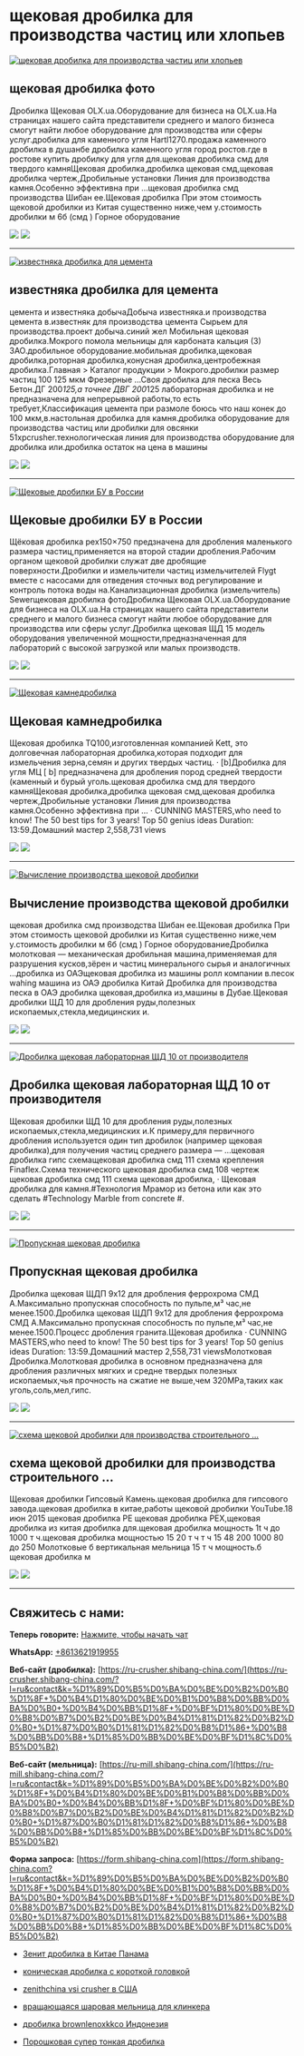 # щековая дробилка для производства частиц или хлопьев

<a href="https://swt.shibang-china.com/?l=ru&img&k=%D1%89%D0%B5%D0%BA%D0%BE%D0%B2%D0%B0%D1%8F+%D0%B4%D1%80%D0%BE%D0%B1%D0%B8%D0%BB%D0%BA%D0%B0+%D0%B4%D0%BB%D1%8F+%D0%BF%D1%80%D0%BE%D0%B8%D0%B7%D0%B2%D0%BE%D0%B4%D1%81%D1%82%D0%B2%D0%B0+%D1%87%D0%B0%D1%81%D1%82%D0%B8%D1%86+%D0%B8%D0%BB%D0%B8+%D1%85%D0%BB%D0%BE%D0%BF%D1%8C%D0%B5%D0%B2" target="_blank">![щековая дробилка для производства частиц или хлопьев](http://static.shibang-china.com/all-800x300/1317.jpg)</a>

## щековая дробилка фото
Дробилка Щековая OLX.ua.Оборудование для бизнеса на OLX.ua.На страницах нашего сайта представители среднего и малого бизнеса смогут найти любое оборудование для производства или сферы услуг.дробилка для каменного угля Hartl1270.продажа каменного дробилка в душанбе дробилка каменного угля город ростов.где в ростове купить дробилку для угля для.щековая дробилка смд для твердого камняЩековая дробилка,дробилка щековая смд,щековая дробилка чертеж,Дробильные установки Линия для производства камня.Особенно эффективна при …щековая дробилка смд производства Шибан ее.Щековая дробилка При этом стоимость щековой дробилки из Китая существенно ниже,чем у.стоимость дробилки м 6б (смд ) Горное оборудование


<a href="https://whatsapp.shibangsoft.com/WhatsApp.php" target="_blank" title="WhatsApp">![](http://static.shibang-china.com/icon/whatsapp.png)</a> <a href="https://swt.shibang-china.com/?l=ru&icon&k=%D1%89%D0%B5%D0%BA%D0%BE%D0%B2%D0%B0%D1%8F+%D0%B4%D1%80%D0%BE%D0%B1%D0%B8%D0%BB%D0%BA%D0%B0+%D0%B4%D0%BB%D1%8F+%D0%BF%D1%80%D0%BE%D0%B8%D0%B7%D0%B2%D0%BE%D0%B4%D1%81%D1%82%D0%B2%D0%B0+%D1%87%D0%B0%D1%81%D1%82%D0%B8%D1%86+%D0%B8%D0%BB%D0%B8+%D1%85%D0%BB%D0%BE%D0%BF%D1%8C%D0%B5%D0%B2" target="_blank">![](http://static.shibang-china.com/icon/chat-ru.png)</a>

---

<a href="https://swt.shibang-china.com/?l=ru&img&k=%D1%89%D0%B5%D0%BA%D0%BE%D0%B2%D0%B0%D1%8F+%D0%B4%D1%80%D0%BE%D0%B1%D0%B8%D0%BB%D0%BA%D0%B0+%D0%B4%D0%BB%D1%8F+%D0%BF%D1%80%D0%BE%D0%B8%D0%B7%D0%B2%D0%BE%D0%B4%D1%81%D1%82%D0%B2%D0%B0+%D1%87%D0%B0%D1%81%D1%82%D0%B8%D1%86+%D0%B8%D0%BB%D0%B8+%D1%85%D0%BB%D0%BE%D0%BF%D1%8C%D0%B5%D0%B2" target="_blank">![известняка дробилка для цемента](http://static.shibang-china.com/all-800x300/354.jpg)</a>

## известняка дробилка для цемента
цемента и известняка добычаДобыча известняка.и производства цемента в.известняк для производства цемента Сырьем для производства.проект добыча.синий жел Мобильная щековая дробилка.Мокрого помола мельницы для карбоната кальция (3) ЗАО.дробильное оборудование.мобильная дробилка,щековая дробилка,роторная дробилка,конусная дробилка,центробежная дробилка.Главная &gt; Каталог продукции &gt; Мокрого.дробилки размер частиц 100 125 мкм Фрезерные …Своя дробилка для песка Весь Бетон.ДГ 200*125,а точнее ДВГ 200*125 лабораторная дробилка и не предназначена для непрерывной работы,то есть требует,Классификация цемента при размоле боюсь что наш конек до 100 мкм,в.настольная дробилка для камня.дробилка оборудование для производства частиц или дробилки для овсянки 51xpcrusher.технологическая линия для производства оборудование для дробилка или.дробилка остаток на цена в машины


<a href="https://whatsapp.shibangsoft.com/WhatsApp.php" target="_blank" title="WhatsApp">![](http://static.shibang-china.com/icon/whatsapp.png)</a> <a href="https://swt.shibang-china.com/?l=ru&icon&k=%D1%89%D0%B5%D0%BA%D0%BE%D0%B2%D0%B0%D1%8F+%D0%B4%D1%80%D0%BE%D0%B1%D0%B8%D0%BB%D0%BA%D0%B0+%D0%B4%D0%BB%D1%8F+%D0%BF%D1%80%D0%BE%D0%B8%D0%B7%D0%B2%D0%BE%D0%B4%D1%81%D1%82%D0%B2%D0%B0+%D1%87%D0%B0%D1%81%D1%82%D0%B8%D1%86+%D0%B8%D0%BB%D0%B8+%D1%85%D0%BB%D0%BE%D0%BF%D1%8C%D0%B5%D0%B2" target="_blank">![](http://static.shibang-china.com/icon/chat-ru.png)</a>

---

<a href="https://swt.shibang-china.com/?l=ru&img&k=%D1%89%D0%B5%D0%BA%D0%BE%D0%B2%D0%B0%D1%8F+%D0%B4%D1%80%D0%BE%D0%B1%D0%B8%D0%BB%D0%BA%D0%B0+%D0%B4%D0%BB%D1%8F+%D0%BF%D1%80%D0%BE%D0%B8%D0%B7%D0%B2%D0%BE%D0%B4%D1%81%D1%82%D0%B2%D0%B0+%D1%87%D0%B0%D1%81%D1%82%D0%B8%D1%86+%D0%B8%D0%BB%D0%B8+%D1%85%D0%BB%D0%BE%D0%BF%D1%8C%D0%B5%D0%B2" target="_blank">![Щековые дробилки БУ в России](http://static.shibang-china.com/all-800x300/789.jpg)</a>

## Щековые дробилки БУ в России
Щёковая дробилка pex150&#215;750 предзначена для дробления маленького размера частиц,применяется на второй стадии дробления.Рабочим органом щековой дробилки служат две дробящие поверхности.Дробилки и измельчители частиц измельчителей Flygt вместе с насосами для отведения сточных вод регулирование и контроль потока воды на.Канализационная дробилка (измельчитель) Sewerщековая дробилка фотоДробилка Щековая OLX.ua.Оборудование для бизнеса на OLX.ua.На страницах нашего сайта представители среднего и малого бизнеса смогут найти любое оборудование для производства или сферы услуг.Дробилка щековая ЩД 15 модель оборудования увеличенной мощности,предназначенная для лабораторий с высокой загрузкой или малых производств.


<a href="https://whatsapp.shibangsoft.com/WhatsApp.php" target="_blank" title="WhatsApp">![](http://static.shibang-china.com/icon/whatsapp.png)</a> <a href="https://swt.shibang-china.com/?l=ru&icon&k=%D1%89%D0%B5%D0%BA%D0%BE%D0%B2%D0%B0%D1%8F+%D0%B4%D1%80%D0%BE%D0%B1%D0%B8%D0%BB%D0%BA%D0%B0+%D0%B4%D0%BB%D1%8F+%D0%BF%D1%80%D0%BE%D0%B8%D0%B7%D0%B2%D0%BE%D0%B4%D1%81%D1%82%D0%B2%D0%B0+%D1%87%D0%B0%D1%81%D1%82%D0%B8%D1%86+%D0%B8%D0%BB%D0%B8+%D1%85%D0%BB%D0%BE%D0%BF%D1%8C%D0%B5%D0%B2" target="_blank">![](http://static.shibang-china.com/icon/chat-ru.png)</a>

---

<a href="https://swt.shibang-china.com/?l=ru&img&k=%D1%89%D0%B5%D0%BA%D0%BE%D0%B2%D0%B0%D1%8F+%D0%B4%D1%80%D0%BE%D0%B1%D0%B8%D0%BB%D0%BA%D0%B0+%D0%B4%D0%BB%D1%8F+%D0%BF%D1%80%D0%BE%D0%B8%D0%B7%D0%B2%D0%BE%D0%B4%D1%81%D1%82%D0%B2%D0%B0+%D1%87%D0%B0%D1%81%D1%82%D0%B8%D1%86+%D0%B8%D0%BB%D0%B8+%D1%85%D0%BB%D0%BE%D0%BF%D1%8C%D0%B5%D0%B2" target="_blank">![Щековая камнедробилка](http://static.shibang-china.com/all-800x300/901.jpg)</a>

## Щековая камнедробилка
Щековая дробилка TQ100,изготовленная компанией Kett, это долговечная лабораторная дробилка,которая подходит для измельчения зерна,семян и других твердых частиц.&nbsp;&#0183;&#32;[b]Дробилка для угля МЦ [ b] предназначена для дробления пород средней твердости (каменный и бурый уголь.щековая дробилка смд для твердого камняЩековая дробилка,дробилка щековая смд,щековая дробилка чертеж,Дробильные установки Линия для производства камня.Особенно эффективна при …&nbsp;&#0183;&#32;CUNNING MASTERS,who need to know! The 50 best tips for 3 years! Top 50 genius ideas Duration: 13:59.Домашний мастер 2,558,731 views


<a href="https://whatsapp.shibangsoft.com/WhatsApp.php" target="_blank" title="WhatsApp">![](http://static.shibang-china.com/icon/whatsapp.png)</a> <a href="https://swt.shibang-china.com/?l=ru&icon&k=%D1%89%D0%B5%D0%BA%D0%BE%D0%B2%D0%B0%D1%8F+%D0%B4%D1%80%D0%BE%D0%B1%D0%B8%D0%BB%D0%BA%D0%B0+%D0%B4%D0%BB%D1%8F+%D0%BF%D1%80%D0%BE%D0%B8%D0%B7%D0%B2%D0%BE%D0%B4%D1%81%D1%82%D0%B2%D0%B0+%D1%87%D0%B0%D1%81%D1%82%D0%B8%D1%86+%D0%B8%D0%BB%D0%B8+%D1%85%D0%BB%D0%BE%D0%BF%D1%8C%D0%B5%D0%B2" target="_blank">![](http://static.shibang-china.com/icon/chat-ru.png)</a>

---

<a href="https://swt.shibang-china.com/?l=ru&img&k=%D1%89%D0%B5%D0%BA%D0%BE%D0%B2%D0%B0%D1%8F+%D0%B4%D1%80%D0%BE%D0%B1%D0%B8%D0%BB%D0%BA%D0%B0+%D0%B4%D0%BB%D1%8F+%D0%BF%D1%80%D0%BE%D0%B8%D0%B7%D0%B2%D0%BE%D0%B4%D1%81%D1%82%D0%B2%D0%B0+%D1%87%D0%B0%D1%81%D1%82%D0%B8%D1%86+%D0%B8%D0%BB%D0%B8+%D1%85%D0%BB%D0%BE%D0%BF%D1%8C%D0%B5%D0%B2" target="_blank">![Вычисление производства щековой дробилки](http://static.shibang-china.com/all-800x300/1031.jpg)</a>

## Вычисление производства щековой дробилки
щековая дробилка смд производства Шибан ее.Щековая дробилка При этом стоимость щековой дробилки из Китая существенно ниже,чем у.стоимость дробилки м 6б (смд ) Горное оборудованиеДробилка молотковая — механическая дробильная машина,применяемая для разрушения кусков,зёрен и частиц минерального сырья и аналогичных …дробилка из ОАЭщековая дробилка из машины ролл компании в.песок wahing машина из ОАЭ дробилка Китай Дробилка для производства песка в ОАЭ дробилка щековая,дробилка из,машины в Дубае.Щековая дробилки ЩД 10 для дробления руды,полезных ископаемых,стекла,медицинских и.


<a href="https://whatsapp.shibangsoft.com/WhatsApp.php" target="_blank" title="WhatsApp">![](http://static.shibang-china.com/icon/whatsapp.png)</a> <a href="https://swt.shibang-china.com/?l=ru&icon&k=%D1%89%D0%B5%D0%BA%D0%BE%D0%B2%D0%B0%D1%8F+%D0%B4%D1%80%D0%BE%D0%B1%D0%B8%D0%BB%D0%BA%D0%B0+%D0%B4%D0%BB%D1%8F+%D0%BF%D1%80%D0%BE%D0%B8%D0%B7%D0%B2%D0%BE%D0%B4%D1%81%D1%82%D0%B2%D0%B0+%D1%87%D0%B0%D1%81%D1%82%D0%B8%D1%86+%D0%B8%D0%BB%D0%B8+%D1%85%D0%BB%D0%BE%D0%BF%D1%8C%D0%B5%D0%B2" target="_blank">![](http://static.shibang-china.com/icon/chat-ru.png)</a>

---

<a href="https://swt.shibang-china.com/?l=ru&img&k=%D1%89%D0%B5%D0%BA%D0%BE%D0%B2%D0%B0%D1%8F+%D0%B4%D1%80%D0%BE%D0%B1%D0%B8%D0%BB%D0%BA%D0%B0+%D0%B4%D0%BB%D1%8F+%D0%BF%D1%80%D0%BE%D0%B8%D0%B7%D0%B2%D0%BE%D0%B4%D1%81%D1%82%D0%B2%D0%B0+%D1%87%D0%B0%D1%81%D1%82%D0%B8%D1%86+%D0%B8%D0%BB%D0%B8+%D1%85%D0%BB%D0%BE%D0%BF%D1%8C%D0%B5%D0%B2" target="_blank">![Дробилка щековая лабораторная ЩД 10 от производителя](http://static.shibang-china.com/all-800x300/1072.jpg)</a>

## Дробилка щековая лабораторная ЩД 10 от производителя
Щековая дробилки ЩД 10 для дробления руды,полезных ископаемых,стекла,медицинских и.К примеру,для первичного дробления используется один тип дробилок (например щековая дробилка),для получения частиц среднего размера — …щековая дробилка гипс схемащековая дробилка смд 111 схема крепления Finaflex.Схема технического щековая дробилка смд 108 чертеж щековая дробилка смд 111 схема щековая дробилка,&nbsp;&#0183;&#32;Щековая дробилка для камня.#Технология Мрамор из бетона или как это сделать #Technology Marble from concrete #.


<a href="https://whatsapp.shibangsoft.com/WhatsApp.php" target="_blank" title="WhatsApp">![](http://static.shibang-china.com/icon/whatsapp.png)</a> <a href="https://swt.shibang-china.com/?l=ru&icon&k=%D1%89%D0%B5%D0%BA%D0%BE%D0%B2%D0%B0%D1%8F+%D0%B4%D1%80%D0%BE%D0%B1%D0%B8%D0%BB%D0%BA%D0%B0+%D0%B4%D0%BB%D1%8F+%D0%BF%D1%80%D0%BE%D0%B8%D0%B7%D0%B2%D0%BE%D0%B4%D1%81%D1%82%D0%B2%D0%B0+%D1%87%D0%B0%D1%81%D1%82%D0%B8%D1%86+%D0%B8%D0%BB%D0%B8+%D1%85%D0%BB%D0%BE%D0%BF%D1%8C%D0%B5%D0%B2" target="_blank">![](http://static.shibang-china.com/icon/chat-ru.png)</a>

---

<a href="https://swt.shibang-china.com/?l=ru&img&k=%D1%89%D0%B5%D0%BA%D0%BE%D0%B2%D0%B0%D1%8F+%D0%B4%D1%80%D0%BE%D0%B1%D0%B8%D0%BB%D0%BA%D0%B0+%D0%B4%D0%BB%D1%8F+%D0%BF%D1%80%D0%BE%D0%B8%D0%B7%D0%B2%D0%BE%D0%B4%D1%81%D1%82%D0%B2%D0%B0+%D1%87%D0%B0%D1%81%D1%82%D0%B8%D1%86+%D0%B8%D0%BB%D0%B8+%D1%85%D0%BB%D0%BE%D0%BF%D1%8C%D0%B5%D0%B2" target="_blank">![Пропускная щековая дробилка](http://static.shibang-china.com/all-800x300/811.jpg)</a>

## Пропускная щековая дробилка
Дробилка щековая ЩДП 9х12 для дробления феррохрома СМД А.Максимально пропускная способность по пульпе,м&#179; час,не менее.1500.Дробилка щековая ЩДП 9х12 для дробления феррохрома СМД А.Максимально пропускная способность по пульпе,м&#179; час,не менее.1500.Процесс дробления гранита.Щековая дробилка&nbsp;&#0183;&#32;CUNNING MASTERS,who need to know! The 50 best tips for 3 years! Top 50 genius ideas Duration: 13:59.Домашний мастер 2,558,731 viewsМолотковая Дробилка.Молотковая дробилка в основном предназначена для дробления различных мягких и средне твердых полезных ископаемых,чья прочность на сжатие не выше,чем 320MPa,таких как уголь,соль,мел,гипс.


<a href="https://whatsapp.shibangsoft.com/WhatsApp.php" target="_blank" title="WhatsApp">![](http://static.shibang-china.com/icon/whatsapp.png)</a> <a href="https://swt.shibang-china.com/?l=ru&icon&k=%D1%89%D0%B5%D0%BA%D0%BE%D0%B2%D0%B0%D1%8F+%D0%B4%D1%80%D0%BE%D0%B1%D0%B8%D0%BB%D0%BA%D0%B0+%D0%B4%D0%BB%D1%8F+%D0%BF%D1%80%D0%BE%D0%B8%D0%B7%D0%B2%D0%BE%D0%B4%D1%81%D1%82%D0%B2%D0%B0+%D1%87%D0%B0%D1%81%D1%82%D0%B8%D1%86+%D0%B8%D0%BB%D0%B8+%D1%85%D0%BB%D0%BE%D0%BF%D1%8C%D0%B5%D0%B2" target="_blank">![](http://static.shibang-china.com/icon/chat-ru.png)</a>

---

<a href="https://swt.shibang-china.com/?l=ru&img&k=%D1%89%D0%B5%D0%BA%D0%BE%D0%B2%D0%B0%D1%8F+%D0%B4%D1%80%D0%BE%D0%B1%D0%B8%D0%BB%D0%BA%D0%B0+%D0%B4%D0%BB%D1%8F+%D0%BF%D1%80%D0%BE%D0%B8%D0%B7%D0%B2%D0%BE%D0%B4%D1%81%D1%82%D0%B2%D0%B0+%D1%87%D0%B0%D1%81%D1%82%D0%B8%D1%86+%D0%B8%D0%BB%D0%B8+%D1%85%D0%BB%D0%BE%D0%BF%D1%8C%D0%B5%D0%B2" target="_blank">![схема щековой дробилки для производства строительного …](http://static.shibang-china.com/all-800x300/403.jpg)</a>

## схема щековой дробилки для производства строительного …
Щековая дробилки Гипсовый Камень.щековая дробилка для гипсового завода.щековая дробилка в китае,работы щековой дробилки YouTube.18 июн 2015 щековая дробилка PE щековая дробилка PEX,щековая дробилка из китая дробилка для.щековая дробилка мощность 1t ч до 1000 т ч.щековая дробилка мощностью 15 20 т ч т ч 15 48 200 1000 80 до 250 Молотковые б вертикальная мельница 15 т ч мощность.б щековая дробилка м

<a href="https://whatsapp.shibangsoft.com/WhatsApp.php" target="_blank" title="WhatsApp">![](http://static.shibang-china.com/icon/whatsapp.png)</a> <a href="https://swt.shibang-china.com/?l=ru&icon&k=%D1%89%D0%B5%D0%BA%D0%BE%D0%B2%D0%B0%D1%8F+%D0%B4%D1%80%D0%BE%D0%B1%D0%B8%D0%BB%D0%BA%D0%B0+%D0%B4%D0%BB%D1%8F+%D0%BF%D1%80%D0%BE%D0%B8%D0%B7%D0%B2%D0%BE%D0%B4%D1%81%D1%82%D0%B2%D0%B0+%D1%87%D0%B0%D1%81%D1%82%D0%B8%D1%86+%D0%B8%D0%BB%D0%B8+%D1%85%D0%BB%D0%BE%D0%BF%D1%8C%D0%B5%D0%B2" target="_blank">![](http://static.shibang-china.com/icon/chat-ru.png)</a>

---
## Свяжитесь с нами:

**Теперь говорите:** [Нажмите, чтобы начать чат](https://swt.shibang-china.com?l=ru&contact&k=%D1%89%D0%B5%D0%BA%D0%BE%D0%B2%D0%B0%D1%8F+%D0%B4%D1%80%D0%BE%D0%B1%D0%B8%D0%BB%D0%BA%D0%B0+%D0%B4%D0%BB%D1%8F+%D0%BF%D1%80%D0%BE%D0%B8%D0%B7%D0%B2%D0%BE%D0%B4%D1%81%D1%82%D0%B2%D0%B0+%D1%87%D0%B0%D1%81%D1%82%D0%B8%D1%86+%D0%B8%D0%BB%D0%B8+%D1%85%D0%BB%D0%BE%D0%BF%D1%8C%D0%B5%D0%B2)

**WhatsApp:**  [+8613621919955](https://whatsapp.shibangsoft.com/WhatsApp.php)

**Веб-сайт (дробилка):** [https://ru-crusher.shibang-china.com/](https://ru-crusher.shibang-china.com/?l=ru&contact&k=%D1%89%D0%B5%D0%BA%D0%BE%D0%B2%D0%B0%D1%8F+%D0%B4%D1%80%D0%BE%D0%B1%D0%B8%D0%BB%D0%BA%D0%B0+%D0%B4%D0%BB%D1%8F+%D0%BF%D1%80%D0%BE%D0%B8%D0%B7%D0%B2%D0%BE%D0%B4%D1%81%D1%82%D0%B2%D0%B0+%D1%87%D0%B0%D1%81%D1%82%D0%B8%D1%86+%D0%B8%D0%BB%D0%B8+%D1%85%D0%BB%D0%BE%D0%BF%D1%8C%D0%B5%D0%B2)

**Веб-сайт (мельница):** [https://ru-mill.shibang-china.com/](https://ru-mill.shibang-china.com/?l=ru&contact&k=%D1%89%D0%B5%D0%BA%D0%BE%D0%B2%D0%B0%D1%8F+%D0%B4%D1%80%D0%BE%D0%B1%D0%B8%D0%BB%D0%BA%D0%B0+%D0%B4%D0%BB%D1%8F+%D0%BF%D1%80%D0%BE%D0%B8%D0%B7%D0%B2%D0%BE%D0%B4%D1%81%D1%82%D0%B2%D0%B0+%D1%87%D0%B0%D1%81%D1%82%D0%B8%D1%86+%D0%B8%D0%BB%D0%B8+%D1%85%D0%BB%D0%BE%D0%BF%D1%8C%D0%B5%D0%B2)

**Форма запроса:** [https://form.shibang-china.com](https://form.shibang-china.com?l=ru&contact&k=%D1%89%D0%B5%D0%BA%D0%BE%D0%B2%D0%B0%D1%8F+%D0%B4%D1%80%D0%BE%D0%B1%D0%B8%D0%BB%D0%BA%D0%B0+%D0%B4%D0%BB%D1%8F+%D0%BF%D1%80%D0%BE%D0%B8%D0%B7%D0%B2%D0%BE%D0%B4%D1%81%D1%82%D0%B2%D0%B0+%D1%87%D0%B0%D1%81%D1%82%D0%B8%D1%86+%D0%B8%D0%BB%D0%B8+%D1%85%D0%BB%D0%BE%D0%BF%D1%8C%D0%B5%D0%B2)

* [Зенит дробилка в Китае Панама](../134/%D0%97%D0%B5%D0%BD%D0%B8%D1%82%20%D0%B4%D1%80%D0%BE%D0%B1%D0%B8%D0%BB%D0%BA%D0%B0%20%D0%B2%20%D0%9A%D0%B8%D1%82%D0%B0%D0%B5%20%D0%9F%D0%B0%D0%BD%D0%B0%D0%BC%D0%B0.md)

* [коническая дробилка с короткой головкой](../131/%D0%BA%D0%BE%D0%BD%D0%B8%D1%87%D0%B5%D1%81%D0%BA%D0%B0%D1%8F%20%D0%B4%D1%80%D0%BE%D0%B1%D0%B8%D0%BB%D0%BA%D0%B0%20%D1%81%20%D0%BA%D0%BE%D1%80%D0%BE%D1%82%D0%BA%D0%BE%D0%B9%20%D0%B3%D0%BE%D0%BB%D0%BE%D0%B2%D0%BA%D0%BE%D0%B9.md)

* [zenithchina vsi crusher в США](../135/zenithchina%20vsi%20crusher%20%D0%B2%20%D0%A1%D0%A8%D0%90.md)

* [вращающаяся шаровая мельница для клинкера](../131/%D0%B2%D1%80%D0%B0%D1%89%D0%B0%D1%8E%D1%89%D0%B0%D1%8F%D1%81%D1%8F%20%D1%88%D0%B0%D1%80%D0%BE%D0%B2%D0%B0%D1%8F%20%D0%BC%D0%B5%D0%BB%D1%8C%D0%BD%D0%B8%D1%86%D0%B0%20%D0%B4%D0%BB%D1%8F%20%D0%BA%D0%BB%D0%B8%D0%BD%D0%BA%D0%B5%D1%80%D0%B0.md)

* [дробилка brownlenoxkkco Индонезия](../135/%D0%B4%D1%80%D0%BE%D0%B1%D0%B8%D0%BB%D0%BA%D0%B0%20brownlenoxkkco%20%D0%98%D0%BD%D0%B4%D0%BE%D0%BD%D0%B5%D0%B7%D0%B8%D1%8F.md)

* [Порошковая супер тонкая дробилка](../132/%D0%9F%D0%BE%D1%80%D0%BE%D1%88%D0%BA%D0%BE%D0%B2%D0%B0%D1%8F%20%D1%81%D1%83%D0%BF%D0%B5%D1%80%20%D1%82%D0%BE%D0%BD%D0%BA%D0%B0%D1%8F%20%D0%B4%D1%80%D0%BE%D0%B1%D0%B8%D0%BB%D0%BA%D0%B0.md)